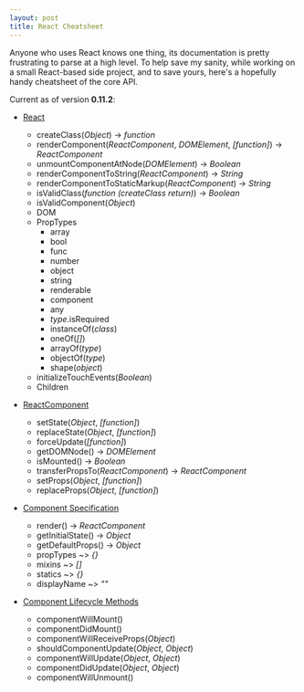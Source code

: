 ```yaml
---
layout: post
title: React Cheatsheet
---
```


Anyone who uses React knows one thing, its documentation is pretty frustrating to parse at a high level. To help save my sanity, while working on a small React-based side project, and to save yours, here's a hopefully handy cheatsheet of the core API.

Current as of version **0.11.2**:

* [React](http://facebook.github.io/react/docs/top-level-api.html)
    * createClass(_Object_) -> _function_
    * renderComponent(_ReactComponent_, _DOMElement_, _[function]_) -> _ReactComponent_
    * unmountComponentAtNode(_DOMElement_) -> _Boolean_
    * renderComponentToString(_ReactComponent_) -> _String_
    * renderComponentToStaticMarkup(_ReactComponent_) -> _String_
    * isValidClass(_function (createClass return)_) -> _Boolean_
    * isValidComponent(_Object_)
    * DOM
    * PropTypes
        * array
        * bool
        * func
        * number
        * object
        * string
        * renderable
        * component
        * any
        * _type_.isRequired
        * instanceOf(_class_)
        * oneOf(_[]_)
        * arrayOf(_type_)
        * objectOf(_type_)
        * shape(_object_)
    * initializeTouchEvents(_Boolean_)
    * Children

* [ReactComponent](http://facebook.github.io/react/docs/component-api.html)
    * setState(_Object_, _[function]_)
    * replaceState(_Object_, _[function]_)
    * forceUpdate(_[function]_)
    * getDOMNode() -> _DOMElement_
    * isMounted() -> _Boolean_
    * transferPropsTo(_ReactComponent_) -> _ReactComponent_
    * setProps(_Object_, _[function]_)
    * replaceProps(_Object_, _[function]_)

* [Component Specification](http://facebook.github.io/react/docs/component-specs.html#component-specifications)
    * render() -> _ReactComponent_
    * getInitialState() -> _Object_
    * getDefaultProps() -> _Object_
    * propTypes ~> _{}_
    * mixins ~> _[]_
    * statics ~> _{}_
    * displayName ~> _""_

* [Component Lifecycle Methods](http://facebook.github.io/react/docs/component-specs.html#lifecycle-methods)
    * componentWillMount()
    * componentDidMount()
    * componentWillReceiveProps(_Object_)
    * shouldComponentUpdate(_Object_, _Object_)
    * componentWillUpdate(_Object_, _Object_)
    * componentDidUpdate(_Object_, _Object_)
    * componentWillUnmount()
